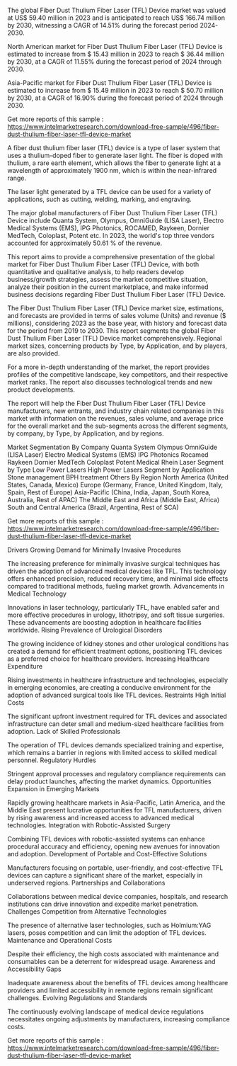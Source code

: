 The global Fiber Dust Thulium Fiber Laser (TFL) Device market was valued at US$ 59.40 million in 2023 and is anticipated to reach US$ 166.74 million by 2030, witnessing a CAGR of 14.51% during the forecast period 2024-2030.

North American market for Fiber Dust Thulium Fiber Laser (TFL) Device is estimated to increase from $ 15.43 million in 2023 to reach $ 36.44 million by 2030, at a CAGR of 11.55% during the forecast period of 2024 through 2030.

Asia-Pacific market for Fiber Dust Thulium Fiber Laser (TFL) Device is estimated to increase from $ 15.49 million in 2023 to reach $ 50.70 million by 2030, at a CAGR of 16.90% during the forecast period of 2024 through 2030.

Get more reports of this sample :  https://www.intelmarketresearch.com/download-free-sample/496/fiber-dust-thulium-fiber-laser-tfl-device-market

A fiber dust thulium fiber laser (TFL) device is a type of laser system that uses a thulium-doped fiber to generate laser light. The fiber is doped with thulium, a rare earth element, which allows the fiber to generate light at a wavelength of approximately 1900 nm, which is within the near-infrared range.

The laser light generated by a TFL device can be used for a variety of applications, such as cutting, welding, marking, and engraving.

The major global manufacturers of Fiber Dust Thulium Fiber Laser (TFL) Device include Quanta System, Olympus, OmniGuide (LISA Laser), Electro Medical Systems (EMS), IPG Photonics, ROCAMED, Raykeen, Dornier MedTech, Coloplast, Potent etc. In 2023, the world's top three vendors accounted for approximately 50.61 % of the revenue.

This report aims to provide a comprehensive presentation of the global market for Fiber Dust Thulium Fiber Laser (TFL) Device, with both quantitative and qualitative analysis, to help readers develop business/growth strategies, assess the market competitive situation, analyze their position in the current marketplace, and make informed business decisions regarding Fiber Dust Thulium Fiber Laser (TFL) Device.

The Fiber Dust Thulium Fiber Laser (TFL) Device market size, estimations, and forecasts are provided in terms of sales volume (Units) and revenue ($ millions), considering 2023 as the base year, with history and forecast data for the period from 2019 to 2030. This report segments the global Fiber Dust Thulium Fiber Laser (TFL) Device market comprehensively. Regional market sizes, concerning products by Type, by Application, and by players, are also provided.

For a more in-depth understanding of the market, the report provides profiles of the competitive landscape, key competitors, and their respective market ranks. The report also discusses technological trends and new product developments.

The report will help the Fiber Dust Thulium Fiber Laser (TFL) Device manufacturers, new entrants, and industry chain related companies in this market with information on the revenues, sales volume, and average price for the overall market and the sub-segments across the different segments, by company, by Type, by Application, and by regions.

Market Segmentation By Company
Quanta System
Olympus
OmniGuide (LISA Laser)
Electro Medical Systems (EMS)
IPG Photonics
Rocamed
Raykeen
Dornier MedTech
Coloplast
Potent Medical
Rhein Laser
Segment by Type
Low Power Lasers
High Power Lasers
Segment by Application
Stone management
BPH treatment
Others
By Region
North America (United States, Canada, Mexico)
Europe (Germany, France, United Kingdom, Italy, Spain, Rest of Europe)
Asia-Pacific (China, India, Japan, South Korea, Australia, Rest of APAC)
The Middle East and Africa (Middle East, Africa)
South and Central America (Brazil, Argentina, Rest of SCA)

Get more reports of this sample :  https://www.intelmarketresearch.com/download-free-sample/496/fiber-dust-thulium-fiber-laser-tfl-device-market

Drivers
Growing Demand for Minimally Invasive Procedures

The increasing preference for minimally invasive surgical techniques has driven the adoption of advanced medical devices like TFL. This technology offers enhanced precision, reduced recovery time, and minimal side effects compared to traditional methods, fueling market growth.
Advancements in Medical Technology

Innovations in laser technology, particularly TFL, have enabled safer and more effective procedures in urology, lithotripsy, and soft tissue surgeries. These advancements are boosting adoption in healthcare facilities worldwide.
Rising Prevalence of Urological Disorders

The growing incidence of kidney stones and other urological conditions has created a demand for efficient treatment options, positioning TFL devices as a preferred choice for healthcare providers.
Increasing Healthcare Expenditure

Rising investments in healthcare infrastructure and technologies, especially in emerging economies, are creating a conducive environment for the adoption of advanced surgical tools like TFL devices.
Restraints
High Initial Costs

The significant upfront investment required for TFL devices and associated infrastructure can deter small and medium-sized healthcare facilities from adoption.
Lack of Skilled Professionals

The operation of TFL devices demands specialized training and expertise, which remains a barrier in regions with limited access to skilled medical personnel.
Regulatory Hurdles

Stringent approval processes and regulatory compliance requirements can delay product launches, affecting the market dynamics.
Opportunities
Expansion in Emerging Markets

Rapidly growing healthcare markets in Asia-Pacific, Latin America, and the Middle East present lucrative opportunities for TFL manufacturers, driven by rising awareness and increased access to advanced medical technologies.
Integration with Robotic-Assisted Surgery

Combining TFL devices with robotic-assisted systems can enhance procedural accuracy and efficiency, opening new avenues for innovation and adoption.
Development of Portable and Cost-Effective Solutions

Manufacturers focusing on portable, user-friendly, and cost-effective TFL devices can capture a significant share of the market, especially in underserved regions.
Partnerships and Collaborations

Collaborations between medical device companies, hospitals, and research institutions can drive innovation and expedite market penetration.
Challenges
Competition from Alternative Technologies

The presence of alternative laser technologies, such as Holmium:YAG lasers, poses competition and can limit the adoption of TFL devices.
Maintenance and Operational Costs

Despite their efficiency, the high costs associated with maintenance and consumables can be a deterrent for widespread usage.
Awareness and Accessibility Gaps

Inadequate awareness about the benefits of TFL devices among healthcare providers and limited accessibility in remote regions remain significant challenges.
Evolving Regulations and Standards

The continuously evolving landscape of medical device regulations necessitates ongoing adjustments by manufacturers, increasing compliance costs.

Get more reports of this sample :  https://www.intelmarketresearch.com/download-free-sample/496/fiber-dust-thulium-fiber-laser-tfl-device-market
